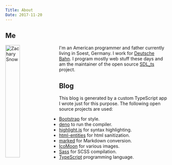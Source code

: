 ```yaml
---
Title: About
Date: 2017-11-20
---
```


## Me

<img class="rounded" style="width:30%;height:30%;max-width:200px;float:left;margin-right:1.0rem;" src="https://avatars2.githubusercontent.com/u/1151395?s=460&v=4" alt="Zachary Snow" />

I'm an American programmer and father currently living in Soest, Germany. I work for [Deutsche Bahn](https://bahn.de/).
I program mostly web stuff these days and am the maintainer of the open source [SDL_ts](https://github.com/smack0007/SDL_ts) project.

<div class="clear" style="margin-bottom: 1rem;"></div>

## Blog

This blog is generated by a custom TypeScript app I wrote just for this purpose. The following open source projects are used:

- [Bootstrap](https://getbootstrap.com/) for style.
- [deno](https://deno.land/) to run the compiler.
- [highlight.js](https://highlightjs.org/) for syntax highlighting.
- [html-entities](https://github.com/mdevils/html-entities#readme) for html sanitization.
- [marked](https://marked.js.org/) for Markdown conversion.
- [IcoMoon](https://icomoon.io/) for various images.
- [Sass](https://sass-lang.com/) for SCSS compilation.
- [TypeScript](https://www.typescriptlang.org/) programming language.
